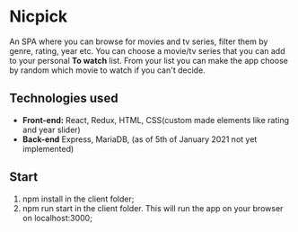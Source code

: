 # Nicpick

An SPA where you can browse for movies and tv series, filter them by genre, rating, year etc. You can choose a movie/tv series that you can add to your personal **To watch** list. From your list you can make the app choose by random which movie to watch if you can't decide.

## **Technologies used**
- **Front-end:** React, Redux, HTML, CSS(custom made elements like rating and year slider)
- **Back-end** Express, MariaDB, (as of 5th of January 2021 not yet implemented)

## Start
1. npm install in the client folder;
2. npm run start in the client folder. This will run the app on your browser on localhost:3000;
